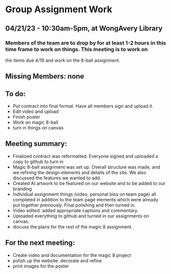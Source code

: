 # Group Assignment Work

## 04/21/23 - 10:30am-5pm, at WongAvery Library

### Members of the team are to drop by for at least 1-2 hours in this time frame to work on things. This meeting is to work on
the items due 4/19 and work on the 8-ball assignment. 

## Missing Members: none

## To do:

- Put contract into final format. Have all members sign and upload it. 
- Edit video and upload
- Finish poster
- Work on magic 8-ball
- turn in things on canvas


## Meeting summary:

- Finalized contract was reformatted. Everyone signed and uploaded a copy to github to turn in
- Magic 8-ball assignment was set up. Overall structure was made, and we refining the design elements and details of the site. We also discussed the features we wanted to add. 
- Created AI artwork to be featured on our website and to be added to our branding
- Individual assignment things (video, personal bios on team page) all completed in addition to the team page elements which were already put together previously. Final polishing and then turned in. 
- Video edited: added appropriate captions and commentary. 
- Uploaded everything to github and turned in our assignments on canvas. 
- discuss the plans for the rest of the magic 8 assignment. 


## For the next meeting:
- Create video and documentation for the magic 8 project
- polish up the website: decorate and refine 
- print images for the poster
